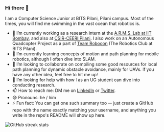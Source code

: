 ### Hi there 👋

I am a Computer Science Junior at BITS Pilani, Pilani campus. Most of the times, you will find me swimming in the vast ocean that robotics is.

- 🔭 I’m currently working as a research intern at the [A.R.M.S. Lab at IIT Bombay](https://www.sc.iitb.ac.in/robotics/), and also at [CSIR-CEERI Pilani](https://www.ceeri.res.in/). I also work on an Autonomous Quadcopter Project as a part of [Team Robocon](https://bitsrobocon.github.io/) (The Robotics Club at BITS Pilani).
- 🌱 I’m currently learning concepts of motion and path planning for mobile robotics, although I often dive into SLAM.
- 👯 I’m looking to collaborate on compiling some good resources for local path planning for dynamic obstacle avoidance, mainly for UAVs. If you have any other idea, feel free to hit me up!
- 🤔 I’m looking for help with how I as an UG student can dive into conducting research.
- 📫 How to reach me: DM me on [LinkedIn](https://www.linkedin.com/in/srujan-deolasee/) or [Twitter](https://twitter.com/sruj_d?s=09).
- 😄 Pronouns: he / him
- ⚡ Fun fact: You can get one such summary too -- just create a GitHub repo with the name exactly matching your username, and anything you write in the repo's README will show up here.

<!-- [Srujan's GitHub stats](https://github-readme-stats.vercel.app/api?username=Srujan-D&show_icons=true&theme=dark) -->

![GitHub streak stats](https://github-readme-streak-stats.herokuapp.com/?user=Srujan-D&theme=dark)
